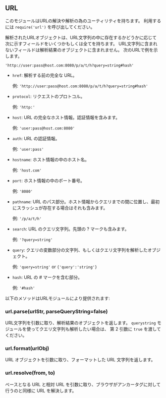 ## URL

<!--
This module has utilities for URL resolution and parsing.
Call `require('url')` to use it.
-->
このモジュールはURLの解決や解析の為のユーティリティを持ちます。
利用するには `require('url')` を呼び出してください。

<!--
Parsed URL objects have some or all of the following fields, depending on
whether or not they exist in the URL string. Any parts that are not in the URL
string will not be in the parsed object. Examples are shown for the URL
-->
解析されたURLオブジェクトは、URL文字列の中に存在するかどうかに応じて
次に示すフィールドをいくつかもしくは全てを持ちます。
URL文字列に含まれないフィールドは解析結果のオブジェクトに含まれません。
次のURLで例を示します。

`'http://user:pass@host.com:8080/p/a/t/h?query=string#hash'`

<!--
* `href`: The full URL that was originally parsed. 
  
  Example: `'http://user:pass@host.com:8080/p/a/t/h?query=string#hash'`
* `protocol`: The request protocol.
  
  Example: `'http:'`
* `host`: The full host portion of the URL, including port and authentication information. 
  
  Example: `'user:pass@host.com:8080'`
* `auth`: The authentication information portion of a URL.
  
  Example: `'user:pass'`
* `hostname`: Just the hostname portion of the host.

  Example: `'host.com'`
* `port`: The port number portion of the host.

  Example: `'8080'`
* `pathname`: The path section of the URL, that comes after the host and before the query, including the initial slash if present.

  Example: `'/p/a/t/h'`
* `search`: The 'query string' portion of the URL, including the leading question mark.

  Example: `'?query=string'`
* `query`: Either the 'params' portion of the query string, or a querystring-parsed object.

  Example: `'query=string'` or `{'query':'string'}`
* `hash`: The 'fragment' portion of the URL including the pound-sign.

  Example: `'#hash'`
-->
* `href`: 解析する前の完全な URL。 
  
  例: `'http://user:pass@host.com:8080/p/a/t/h?query=string#hash'`
* `protocol`: リクエストのプロトコル。
  
  例: `'http:'`
* `host`: URL の完全なホスト情報。認証情報を含みます。 
  
  例: `'user:pass@host.com:8080'`
* `auth`: URL の認証情報。
  
  例: `'user:pass'`
* `hostname`: ホスト情報の中のホスト名。

  例: `'host.com'`
* `port`: ホスト情報の中のポート番号。

  例: `'8080'`
* `pathname`: URL のパス部分。ホスト情報からクエリまでの間に位置し、最初にスラッシュが存在する場合はそれも含みます。

  例: `'/p/a/t/h'`
* `search`: URL のクエリ文字列。先頭の ? マークも含みます。

  例: `'?query=string'`
* `query`: クエリの変数部分の文字列、もしくはクエリ文字列を解析したオブジェクト。

  例: `'query=string'` or `{'query':'string'}`
* `hash`: URL の # マークを含む部分。

  例: `'#hash'`

<!--
The following methods are provided by the URL module:
-->
以下のメソッドはURLモジュールにより提供されます:

### url.parse(urlStr, parseQueryString=false)

<!--
Take a URL string, and return an object.  Pass `true` as the second argument to also parse
the query string using the `querystring` module.
-->
URL文字列を引数に取り、解析結果のオブジェクトを返します。
`querystring` モジュールを使ってクエリ文字列も解析したい場合は、
第 2 引数に `true` を渡してください。

### url.format(urlObj)

<!--
Take a parsed URL object, and return a formatted URL string.
-->
URL オブジェクトを引数に取り、フォーマットした URL 文字列を返します。

### url.resolve(from, to)

<!--
Take a base URL, and a href URL, and resolve them as a browser would for an anchor tag.
-->
ベースとなる URL と相対 URL を引数に取り、ブラウザがアンカータグに対して行うのと同様に URL を解決します。
